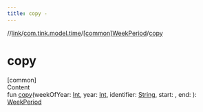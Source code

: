 ```yaml
---
title: copy -
---
```

//[link](../../index.md)/[com.tink.model.time](../index.md)/[[common]WeekPeriod](index.md)/[copy](copy.md)



# copy  
[common]  
Content  
fun [copy](copy.md)(weekOfYear: [Int](https://kotlinlang.org/api/latest/jvm/stdlib/kotlin/-int/index.html), year: [Int](https://kotlinlang.org/api/latest/jvm/stdlib/kotlin/-int/index.html), identifier: [String](https://kotlinlang.org/api/latest/jvm/stdlib/kotlin/-string/index.html), start: <ERROR CLASS>, end: <ERROR CLASS>): [WeekPeriod](index.md)  



